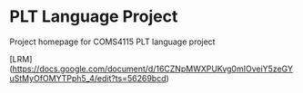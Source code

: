 # PLT Language Project 
Project homepage for COMS4115 PLT language project

[LRM] (https://docs.google.com/document/d/16CZNpMWXPUKvg0mIOveiY5zeGYuStMyOfOMYTPph5_4/edit?ts=56269bcd)
